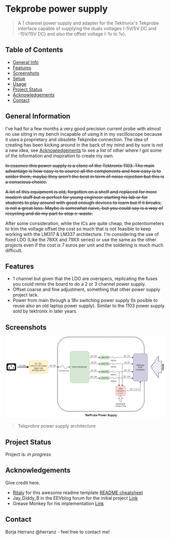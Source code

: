 <!-- https://github.com/ritaly/README-cheatsheet/blob/master/README.md -->




# Tekprobe power supply
> A 1 channel power supply and adapter for the Tektronix's Tekprobe interface capable of supplying the duals voltages (-5V/5V DC and -15V/15V DC) and also the offset voltage (-1v to 1v). 

## Table of Contents
* [General Info](#general-information)
* [Features](#features)
* [Screenshots](#screenshots)
* [Setup](#setup)
* [Usage](#usage)
* [Project Status](#project-status)
* [Acknowledgements](#acknowledgements)
* [Contact](#contact)

## General Information
I've had for a few months a very good precision current probe with almost no use siting in my bench incapable of using it in my oscilloscope because it uses a proprietary and obsolete Tekprobe connection. The idea of creating has been kicking around in the back of my mind and by sure is not a new idea, see [Acknowledgements](#acknowledgements) to see a list of other where I got some of the information and inspiration to create my own.

~~In essence this power supply is a clone of the Tektronix 1103. The main advantage is how easy is to source all the components and how easy is to solder them, maybe they aren't the best in term of noise rejection but this is a conscious choice.~~

~~A lot of this equipment is old, forgotten on a shelf and replaced for more modern stuff but is perfect for young engineer starting his lab or for students to play around with good enough devices to learn but if it breaks, is not a great loss. Maybe is somewhat naive, but you could say is a way of recycling and do my part to stop e-waste.~~

After some consideration, while the ICs are quite cheap, the potentiometers to trim the voltage offset the cost so much that is not feasible to keep working with the LM317 & LM337 architecture. I'm considering the use of fixed LDO (Like the 78XX and 79XX series) or use the same as the other projects even if the cost is 7 euros per unit and the soldering is much much difficult. 

## Features
- 1 channel but given that the LDO are overspecs, replicating the fuses you could remix the board to do a 2 or 3 channel power supply.
- Offset coarse and fine adjustment, something that other power supply project lack.
- Power from main through a 18v switching power supply (Is posible to reuse also an old laptop power supply). Similar to the 1103 power supply sold by tektronix in later years. 
  

## Screenshots
![Power Supply architecture](./img/tekprobe-gen1.png)
> Tekprobre power supply architecture
<!-- If you have screenshots you'd like to share, include them here. -->

## Project Status
Project is: _in progress_ 

## Acknowledgements
Give credit here.
- [Ritaly](https://github.com/ritaly) for this awesome readme template [README cheatsheet](https://github.com/ritaly/README-cheatsheet)
- Jay_Diddy_B in the EEVblog forum for the initial project [Link](https://www.eevblog.com/forum/projects/tektronix-tekprobe-power-supply-for-agilent-rigol-and-other-oscilloscopes/)
- Grease Monkey for his implementation  [Link](https://btbm.ch/a-usb-power-supply-for-the-tekprobe-interface/)

## Contact
Borja Herranz @herranz - feel free to contact me!


<!--
## Table of Contents
* [General Info](#general-information)
* [Technologies Used](#technologies-used)
* [Features](#features)
* [Screenshots](#screenshots)
* [Setup](#setup)
* [Usage](#usage)
* [Project Status](#project-status)
* [Room for Improvement](#room-for-improvement)
* [Acknowledgements](#acknowledgements)
* [Contact](#contact)
<!-- * [License](#license) -->
<!--

## General Information
- Provide general information about your project here.
- What problem does it (intend to) solve?
- What is the purpose of your project?
- Why did you undertake it?
<!-- You don't have to answer all the questions - just the ones relevant to your project. -->

<!--
## Technologies Used
- Tech 1 - version 1.0
- Tech 2 - version 2.0
- Tech 3 - version 3.0


## Features
List the ready features here:
- Awesome feature 1
- Awesome feature 2
- Awesome feature 3


## Screenshots
![Example screenshot](./img/screenshot.png)
<!-- If you have screenshots you'd like to share, include them here. -->

<!--
## Setup
What are the project requirements/dependencies? Where are they listed? A requirements.txt or a Pipfile.lock file perhaps? Where is it located?

Proceed to describe how to install / setup one's local environment / get started with the project.


## Usage
How does one go about using it?
Provide various use cases and code examples here.

`write-your-code-here`


## Project Status
Project is: _in progress_ / _complete_ / _no longer being worked on_. If you are no longer working on it, provide reasons why.


## Room for Improvement
Include areas you believe need improvement / could be improved. Also add TODOs for future development.

Room for improvement:
- Improvement to be done 1
- Improvement to be done 2

To do:
- Feature to be added 1
- Feature to be added 2


## Acknowledgements
Give credit here.
- This project was inspired by...
- This project was based on [this tutorial](https://www.example.com).
- Many thanks to...


## Contact
Created by [@flynerdpl](https://www.flynerd.pl/) - feel free to contact me!


<!-- Optional -->
<!-- ## License -->
<!-- This project is open source and available under the [... License](). -->

<!-- You don't have to include all sections - just the one's relevant to your project -->
